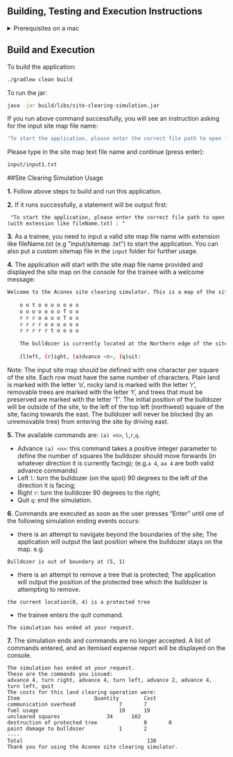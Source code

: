 ## Building, Testing and Execution Instructions
<details><summary>Prerequisites on a mac</summary>

- Java 8 sdk
- Maven 3

</details>

## Build and Execution

To build the application:
```bash
./gradlew clean build
```
To run the jar:
```bash
java -jar build/libs/site-clearing-simulation.jar 
```
If you run above command successfully, you will see an instruction asking for the input site map file name: 
```bash
"To start the application, please enter the correct file path to open (with extension like fileName.txt) : "
```
Please type in the site map text file name and continue (press enter):
```bash
input/input1.txt
```


##Site Clearing Simulation Usage

**1.** Follow above steps to build and run this application.

**2.** If it runs successfully, a statement will be output first:

``` "To start the application, please enter the correct file path to open (with extension like fileName.txt) : "```

**3.** As a trainee, you need to input a valid site map file name with extension like fileName.txt (e.g "input/sitemap
.txt") to start the application. You can also put a custom sitemap file in the ```input``` folder for further usage.


**4.** The application will start with the site map file name provided and displayed the site map on the console for the
 trainee with a welcome message: 
 
 ```bash
Welcome to the Aconex site clearing simulator. This is a map of the site:
     
     o o t o o o o o o o
     o o o o o o o T o o
     r r r o o o o T o o
     r r r r o o o o o o
     r r r r r t o o o o
     
     The bulldozer is currently located at the Northern edge of the site, immediately to the West of the site, and facing East.
     
     (l)eft, (r)ight, (a)dvance <n>, (q)uit:
```
 Note: The input site map should be defined with one character per square of the site. Each row must have the
 same number of characters. Plain land is marked with the letter ‘o’, rocky land is marked with the letter ‘r’, 
 removable trees are marked with the letter ‘t’, and trees that must be preserved are marked with the letter ‘T’. 
 The initial position of the bulldozer will be outside of the site, to the left of the top left (northwest) square
  of the site, facing towards the east. The bulldozer will never be blocked (by an unremovable tree) from entering
   the site by driving east.
  
**5.** The available commands are: ```(a) <n>```, ```l```,```r```,```q```.
 - Advance ```(a) <n>```: this command takes a positive integer parameter to define the number of squares the bulldozer should move
  forwards (in whatever direction it is currently facing); (e.g.```a 4```, ```aa 4``` are both valid advance commands)
 - Left
  ```l```: turn the bulldozer (on the spot) 90 degrees to the left of the direction it is facing;
 - Right
  ```r```: turn the bulldozer 90 degrees to the right;
 - Quit 
 ```q```: end the simulation.
 
**6.** Commands are executed as soon as the user presses “Enter” until one of the following simulation ending events
  occurs:
   - there is an attempt to navigate beyond the boundaries of the site; The application will output the last position
    where the bulldozer stays on the map. 
    e.g.
    
    Bulldozer is out of boundary at (5, 1)
   - there is an attempt to remove a tree that is protected; The application will output the position of the protected 
    tree which the bulldozer is attempting to remove.
      
    the current location(0, 4) is a protected tree 
    
   - the trainee enters the quit command.

    The simulation has ended at your request.
**7.** The simulation ends and commands are no longer accepted. A list of commands entered, and an itemised expense report
 will be displayed on the console.
 
 ```
The simulation has ended at your request.
These are the commands you issued:
advance 4, turn right, advance 4, turn left, advance 2, advance 4, turn left, quit
The costs for this land clearing operation were:
Item						Quantity		Cost
communication overhead				7		7
fuel usage			            	19		19
uncleared squares				34		102
destruction of protected tree		        0		0
paint damage to bulldozer			1		2
----
Total 										 130
Thank you for using the Aconex site clearing simulator.

```

